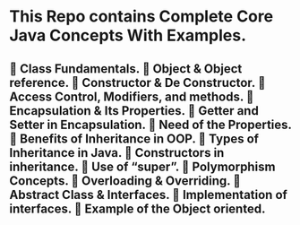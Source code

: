 <h1>This Repo contains Complete Core Java Concepts With Examples.</h1>
<h2> Class Fundamentals.
 Object & Object reference.
 Constructor & De Constructor.
 Access Control, Modifiers, and methods.
 Encapsulation & Its Properties.
 Getter and Setter in Encapsulation.
 Need of the Properties.
 Benefits of Inheritance in OOP.
 Types of Inheritance in Java.
 Constructors in inheritance.
 Use of “super”.
 Polymorphism Concepts.
 Overloading & Overriding.
 Abstract Class & Interfaces.
 Implementation of interfaces.
 Example of the Object oriented. </h2>
